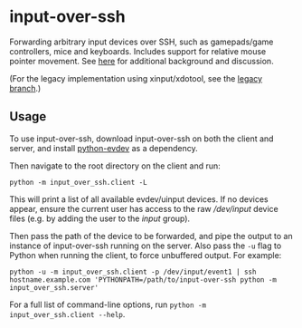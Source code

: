 # input-over-ssh

Forwarding arbitrary input devices over SSH, such as gamepads/game controllers, mice and keyboards. Includes support for relative mouse pointer movement. See [here](https://yingtongli.me/blog/2019/12/01/input-over-ssh-2.html) for additional background and discussion.

(For the legacy implementation using xinput/xdotool, see the [legacy branch](https://yingtongli.me/git/input-over-ssh/tree/?h=legacy).)

## Usage

To use input-over-ssh, download input-over-ssh on both the client and server, and install [python-evdev](https://pypi.org/project/evdev/) as a dependency.

Then navigate to the root directory on the client and run:

```
python -m input_over_ssh.client -L
```

This will print a list of all available evdev/uinput devices. If no devices appear, ensure the current user has access to the raw */dev/input* device files (e.g. by adding the user to the *input* group).

Then pass the path of the device to be forwarded, and pipe the output to an instance of input-over-ssh running on the server. Also pass the `-u` flag to Python when running the client, to force unbuffered output. For example:

```
python -u -m input_over_ssh.client -p /dev/input/event1 | ssh hostname.example.com 'PYTHONPATH=/path/to/input-over-ssh python -m input_over_ssh.server'
```

For a full list of command-line options, run `python -m input_over_ssh.client --help`.

